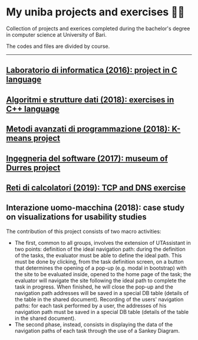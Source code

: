 # My uniba projects and exercises :man_technologist:

Collection of projects and exerices completed during the bachelor's degree in computer science at University of Bari.

The codes and files are divided by course.

------------------------------------------------------------------------

## [Laboratorio di informatica (2016): project in C language](https://github.com/ningia92/uniba/tree/main/Laboratorio%20di%20informatica%20(2016))

## [Algoritmi e strutture dati (2018): exercises in C++ language](https://github.com/ningia92/uniba/tree/main/Algoritmi%20e%20strutture%20dati%20(2018))

## [Metodi avanzati di programmazione (2018): K-means project](https://github.com/ningia92/uniba/tree/main/Metodi%20avanzati%20di%20programmazione%20(2018))

## [Ingegneria del software (2017): museum of Durres project](https://github.com/ningia92/uniba/tree/main/Ingegneria%20del%20software%20(2017))

## [Reti di calcolatori (2019): TCP and DNS exercise](https://github.com/ningia92/uniba/tree/main/Reti%20di%20calcolatori%20(2019))

## Interazione uomo-macchina (2018): case study on visualizations for usability studies

The contribution of this project consists of two macro activities:
- The first, common to all groups, involves the extension of UTAssistant in two points: definition of the ideal navigation path: during the definition of the tasks, the evaluator must be able to define the ideal path. This must be done by clicking, from the task definition screen, on a button that determines the opening of a pop-up (e.g. modal in bootstrap) with the site to be evaluated inside, opened to the home page of the task; the evaluator will navigate the site following the ideal path to complete the task in progress. When finished, he will close the pop-up and the navigation path addresses will be saved in a special DB table (details of the table in the shared document). Recording of the users' navigation paths: for each task performed by a user, the addresses of his navigation path must be saved in a special DB table (details of the table in the shared document).
- The second phase, instead, consists in displaying the data of the navigation paths of each task through the use of a Sankey Diagram.
